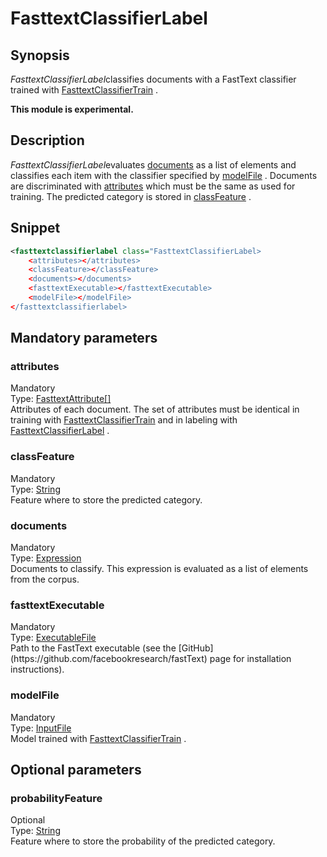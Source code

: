 <h1 class="module">FasttextClassifierLabel</h1>

## Synopsis

*FasttextClassifierLabel*classifies documents with a FastText classifier trained with <a href="../module/FasttextClassifierTrain" class="module">FasttextClassifierTrain</a> .

**This module is experimental.**

## Description

*FasttextClassifierLabel*evaluates <a href="#documents" class="param">documents</a> as a list of elements and classifies each item with the classifier specified by <a href="#modelFile" class="param">modelFile</a> . Documents are discriminated with <a href="#attributes" class="param">attributes</a> which must be the same as used for training. The predicted category is stored in <a href="#classFeature" class="param">classFeature</a> .

## Snippet



```xml
<fasttextclassifierlabel class="FasttextClassifierLabel>
    <attributes></attributes>
    <classFeature></classFeature>
    <documents></documents>
    <fasttextExecutable></fasttextExecutable>
    <modelFile></modelFile>
</fasttextclassifierlabel>
```

## Mandatory parameters

<h3 id="attributes" class="param">attributes</h3>

<div class="param-level param-level-mandatory">Mandatory
</div>
<div class="param-type">Type: <a href="../converter/fr.inra.maiage.bibliome.alvisnlp.bibliomefactory.modules.fasttext.FasttextAttribute%5B%5D" class="converter">FasttextAttribute[]</a>
</div>
Attributes of each document. The set of attributes must be identical in training with <a href="../module/FasttextClassifierTrain" class="module">FasttextClassifierTrain</a> and in labeling with <a href="../module/FasttextClassifierLabel" class="module">FasttextClassifierLabel</a> .

<h3 id="classFeature" class="param">classFeature</h3>

<div class="param-level param-level-mandatory">Mandatory
</div>
<div class="param-type">Type: <a href="../converter/java.lang.String" class="converter">String</a>
</div>
Feature where to store the predicted category.

<h3 id="documents" class="param">documents</h3>

<div class="param-level param-level-mandatory">Mandatory
</div>
<div class="param-type">Type: <a href="../converter/fr.inra.maiage.bibliome.alvisnlp.core.corpus.expressions.Expression" class="converter">Expression</a>
</div>
Documents to classify. This expression is evaluated as a list of elements from the corpus.

<h3 id="fasttextExecutable" class="param">fasttextExecutable</h3>

<div class="param-level param-level-mandatory">Mandatory
</div>
<div class="param-type">Type: <a href="../converter/fr.inra.maiage.bibliome.util.files.ExecutableFile" class="converter">ExecutableFile</a>
</div>
Path to the FastText executable (see the [GitHub](https://github.com/facebookresearch/fastText) page for installation instructions).

<h3 id="modelFile" class="param">modelFile</h3>

<div class="param-level param-level-mandatory">Mandatory
</div>
<div class="param-type">Type: <a href="../converter/fr.inra.maiage.bibliome.util.files.InputFile" class="converter">InputFile</a>
</div>
Model trained with <a href="../module/FasttextClassifierTrain" class="module">FasttextClassifierTrain</a> .

## Optional parameters

<h3 id="probabilityFeature" class="param">probabilityFeature</h3>

<div class="param-level param-level-optional">Optional
</div>
<div class="param-type">Type: <a href="../converter/java.lang.String" class="converter">String</a>
</div>
Feature where to store the probability of the predicted category.

